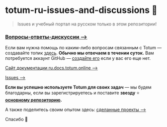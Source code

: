 # totum-ru-issues-and-discussions 🎉

> Issues и учебный портал на русском только в этом репозитории!

### [Вопросы-ответы-дискуссии —>](https://github.com/totumonline/totum-ru-issues-and-discussions/discussions)

Если вам нужна помощь по каким-либо вопросам связанным с Totum — создавайте топик [здесь](https://github.com/totumonline/totum-ru-issues-and-discussions/discussions). **Обычно мы отвечаем в течении суток.** Вам потребуется аккаунт GitHub — [создайте его](https://github.com/signup) если у вас его еще нет.

[Сайт документации ru.docs.totum.online —>](https://ru.docs.totum.online/)

[Issues —>](https://github.com/totumonline/totum-ru-issues-and-discussions/issues)


**Если вы успешно используете Totum для своих задач** — мы будем благодарны, если вы зарегистрируетесь и поставите **звезду** ⭐ **[основному репозиторию](https://github.com/totumonline/totum-mit).**

А также поделитесь своим опытом здесь: [сделанные проекты —>](https://github.com/totumonline/totum-ru-issues-and-discussions/discussions/categories/%D1%81%D0%B4%D0%B5%D0%BB%D0%B0%D0%BD%D0%BD%D1%8B%D0%B5-%D0%BF%D1%80%D0%BE%D0%B5%D0%BA%D1%82%D1%8B)

Спасибо 🙏
